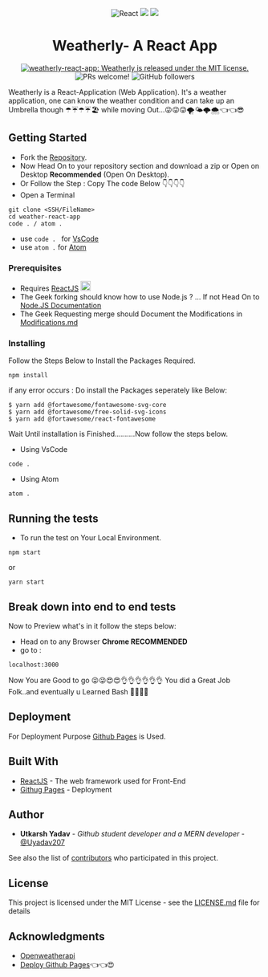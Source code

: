 <p align="center">
  <a>
    <img alt = "React" src="https://img.icons8.com/color/144/000000/react-native.png"/> <img src="https://img.icons8.com/plasticine/100/000000/plus-math.png" styles="margin-bottom:50px"/> <img src="https://img.icons8.com/doodle/192/000000/sun--v1.png"/>
  </a>
</p>
<h1 align="center">
  Weatherly- A React App
</h1>

<p align="center">
  <a href="https://github.com/Uyadav207/weatherly/blob/master/LICENSE">
    <img src="https://img.shields.io/badge/license-MIT-blue.svg" alt="weatherly-react-app: Weatherly is released under the MIT license." />
  </a>
  <img src="https://img.shields.io/badge/PRs-welcome-brightgreen.svg" alt="PRs welcome!" />
  <img alt="GitHub followers" src="https://img.shields.io/github/followers/Uyadav207?label=Follow&style=social">
</p>



Weatherly is a React-Application (Web Application). It's a weather application, one can know the weather condition and can take up an Umbrella though ☂☔☂☔🏖  while moving Out...😜😜😜🌪🌤🌩🌨👈👈😎

## Getting Started

* Fork the [Repository](https://github.com/Uyadav207/Weather_report).
* Now Head On to your repository section and download a zip or Open on Desktop **Recommended** (Open On Desktop).
* Or Follow the Step : Copy The code Below 👇👇👇👇
 * Open a Terminal
```
git clone <SSH/FileName>
cd weather-react-app
code . / atom .
```
* use `code . ` for [VsCode](https://code.visualstudio.com/)
* use `atom .` for [Atom](https://atom.io/)

### Prerequisites

* Requires [ReactJS](https://reactjs.org/) <img src="https://img.icons8.com/color/144/000000/react-native.png" alt="Reactjs" width="20px">
* The Geek forking should know how to use Node.js ? ... If not Head On to [Node.JS Documentation](https://nodejs.org/en/)
* The Geek Requesting merge should Document the Modifications in [Modifications.md](https://github.com/Uyadav207/Weather_report/blob/master/MODIFICATION.md)

### Installing

Follow the Steps Below to Install the Packages Required.

```
npm install 

```
if any error occurs : Do install the Packages seperately like Below:

```
$ yarn add @fortawesome/fontawesome-svg-core
$ yarn add @fortawesome/free-solid-svg-icons
$ yarn add @fortawesome/react-fontawesome
```
Wait Until installation is Finished..........Now follow the steps below.

* Using VsCode
```
code .
```

* Using Atom
```
atom .
```

## Running the tests

* To run the test on Your Local Environment.
```
npm start
```
or
```
yarn start
```

## Break down into end to end tests

Now to Preview what's in it follow the steps below:
* Head on to any Browser **Chrome RECOMMENDED**
 * go to :
 ```
 localhost:3000  
```
Now You are Good to go 😜😜😍😍👌👌👌👌👌👌 You did a Great Job Folk..and eventually u Learned Bash 👨‍💻👨‍💻


## Deployment

For Deployment Purpose [Github Pages](https://pages.github.com/) is Used. 

## Built With

* [ReactJS](https://reactjs.org/) - The web framework used for Front-End
* [Githug Pages](https://pages.github.com/) - Deployment

## Author

* **Utkarsh Yadav** - *Github student developer and a MERN developer* - [@Uyadav207](https://github.com/Uyadav207)

See also the list of [contributors](https://github.com/your/project/contributors) who participated in this project.

## License

This project is licensed under the MIT License - see the [LICENSE.md](LICENSE.md) file for details

## Acknowledgments

* [Openweatherapi](https://openweathermap.org/)
* [Deploy Github Pages](https://www.youtube.com/watch?v=F8s4Ng-re0E)👈👈😍
